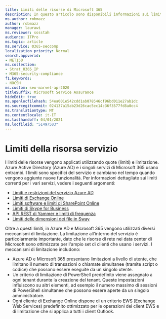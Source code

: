 ```yaml
---
title: Limiti delle risorse di Microsoft 365
description: In questo articolo sono disponibili informazioni sui limiti delle risorse per le varie applicazioni in Microsoft 365.
ms.author: robmazz
author: robmazz
manager: laurawi
ms.reviewer: sosstah
audience: ITPro
ms.topic: article
ms.service: O365-seccomp
localization_priority: Normal
search.appverid:
- MET150
ms.collection:
- Strat_O365_IP
- M365-security-compliance
f1.keywords:
- NOCSH
ms.custom: seo-marvel-apr2020
titleSuffix: Microsoft Service Assurance
hideEdit: true
ms.openlocfilehash: 54ea001e542cdd1ab078546cf96bd011e27ab1dc
ms.sourcegitcommit: 024137a15ab23d26cac5ec14c36f3577fd8a0cc4
ms.translationtype: MT
ms.contentlocale: it-IT
ms.lasthandoff: 04/01/2021
ms.locfileid: "51497503"
---
```

# <a name="service-resource-limits"></a>Limiti della risorsa servizio

I limiti delle risorse vengono applicati utilizzando quote (limiti) e limitazione. Azure Active Directory (Azure AD) e i singoli servizi di Microsoft 365 usano entrambi. I limiti sono specifici del servizio e cambiano nel tempo quando vengono aggiunte nuove funzionalità. Per informazioni dettagliate sui limiti correnti per i vari servizi, vedere i seguenti argomenti:

- [Limiti e restrizioni del servizio Azure AD](/azure/azure-resource-manager/management/azure-subscription-service-limits)
- [Limiti di Exchange Online](/office365/servicedescriptions/exchange-online-service-description/exchange-online-limits)
- [Limiti software e limiti di SharePoint Online](https://support.office.com/article/SharePoint-Online-software-boundaries-and-limits-8F34FF47-B749-408B-ABC0-B605E1F6D498)
- [Limiti di Skype for Business](https://technet.microsoft.com/library/skype-for-business-online-limits.aspx)
- [API REST di Yammer e limiti di frequenza](https://developer.yammer.com/docs/rest-api-rate-limits)
- [Limiti delle dimensioni dei file in Sway](https://support.office.com/article/File-size-limits-in-Sway-4db21bc6-b42b-499f-9272-66e089db109f)

Oltre a questi limiti, in Azure AD e Microsoft 365 vengono utilizzati diversi meccanismi di limitazione. La limitazione all'interno del servizio è particolarmente importante, dato che le risorse di rete nei data center di Microsoft sono ottimizzate per l'ampio set di clienti che usano i servizi. I meccanismi di limitazione includono:

- Azure AD e Microsoft 365 presentano limitazioni a livello di utente, che limitano il numero di transazioni o chiamate simultanee (tramite script o codice) che possono essere eseguite da un singolo utente.
- Un criterio di limitazione di PowerShell predefinito viene assegnato a ogni tenant durante la creazione del tenant. Queste impostazioni influiscono su altri elementi, ad esempio il numero massimo di sessioni di PowerShell simultanee che possono essere aperte da un singolo amministratore.
- Ogni cliente di Exchange Online dispone di un criterio EWS (Exchange Web Services) predefinito ottimizzato per le operazioni dei client EWS e di limitazione che si applica a tutti i client Outlook.
